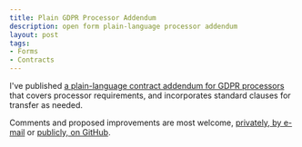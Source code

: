 ```yaml
---
title: Plain GDPR Processor Addendum
description: open form plain-language processor addendum
layout: post
tags:
- Forms
- Contracts
---
```


I've published [a plain-language contract addendum for GDPR processors][github] that covers processor requirements, and incorporates standard clauses for transfer as needed.

Comments and proposed improvements are most welcome, [privately, by e-mail](mailto:kyle@kemitchell.com) or [publicly, on GitHub][github].

[github]: https://github.com/kemitchell/processor-addendum

